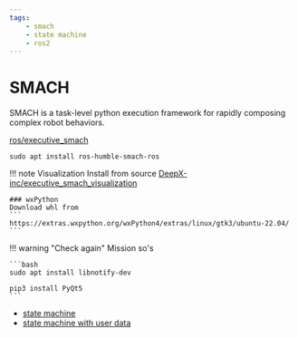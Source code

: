 ```yaml
---
tags:
    - smach
    - state machine
    - ros2
---
```

# SMACH
SMACH is a task-level python execution framework for rapidly composing complex robot behaviors.

[ros/executive_smach](https://github.com/ros/executive_smach)



```
sudo apt install ros-humble-smach-ros
```

!!! note Visualization
    Install from source
    [DeepX-inc/executive_smach_visualization](https://github.com/DeepX-inc/executive_smach_visualization)

    ### wxPython
    Download whl from 
    ```
    https://extras.wxpython.org/wxPython4/extras/linux/gtk3/ubuntu-22.04/
    ```
     
!!! warning "Check again"
    Mission so's

    ```bash
    sudo apt install libnotify-dev

    pip3 install PyQt5
    ```
     

- [state machine](smach_state_machine.md)
- [state machine with user data](smach_data_between_states.md)